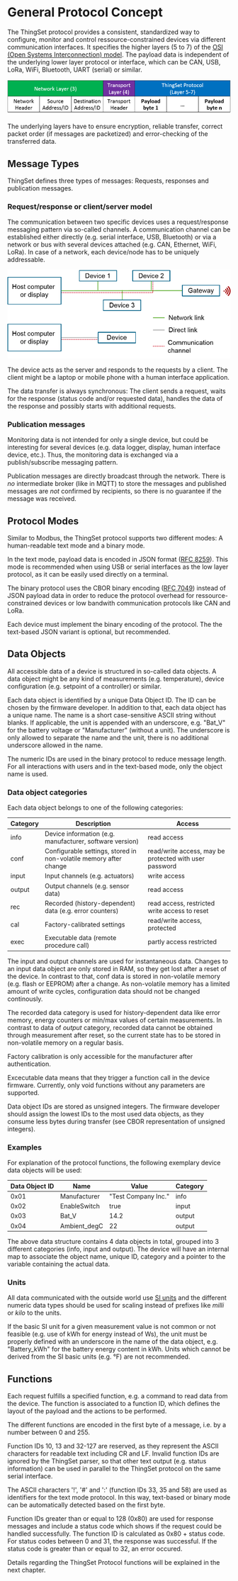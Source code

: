 # General Protocol Concept

The ThingSet protocol provides a consistent, standardized way to configure, monitor and control ressource-constrained devices via different communication interfaces. It specifies the higher layers (5 to 7) of the [OSI (Open Systems Interconnection) model](https://en.wikipedia.org/wiki/OSI_model). The payload data is independent of the underlying lower layer protocol or interface, which can be CAN, USB, LoRa, WiFi, Bluetooth, UART (serial) or similar.

![ISO/OSI layer setup](./../images/osi_layers.png)

The underlying layers have to ensure encryption, reliable transfer, correct packet order (if messages are packetized) and error-checking of the transferred data.

<!---


## OSI layer setup

Layers 1-4 depend on the lower layer protocols used. In case of a simple serial connection between two devices, no transport and netork layers are needed. The protocol payload as specified below is directly transferred over the line.

For IP based networks (over Ethernet or Wifi), the network layer will be the IP protocol. The source and destination addresses are IP addresses in this case. The transport layer might be TCP or UDP, adding additional headers to the entire protocol frame.
-->

## Message Types

ThingSet defines three types of messages: Requests, responses and publication messages.

### Request/response or client/server model

The communication between two specific devices uses a request/response messaging pattern via so-called channels. A communication channel can be established either directly (e.g. serial interface, USB, Bluetooth) or via a network or bus with several devices attached (e.g. CAN, Ethernet, WiFi, LoRa). In case of a network, each device/node has to be uniquely addressable.

![Communication Channels](./../images/communication_channels.png)

The device acts as the server and responds to the requests by a client. The client might be a laptop or mobile phone with a human interface application.

The data transfer is always synchronous: The client sends a request, waits for the response (status code and/or requested data), handles the data of the response and possibly starts with additional requests.

### Publication messages

Monitoring data is not intended for only a single device, but could be interesting for several devices (e.g. data logger, display, human interface device, etc.). Thus, the monitoring data is exchanged via a publish/subscribe messaging pattern.

Publication messages are directly broadcast through the network. There is *no* intermediate broker (like in MQTT) to store the messages and published messages are *not* confirmed by recipients, so there is no guarantee if the message was received.

## Protocol Modes

Similar to Modbus, the ThingSet protocol supports two different modes: A human-readable text mode and a binary mode.

In the text mode, payload data is encoded in JSON format ([RFC 8259](https://tools.ietf.org/html/rfc8259)). This mode is recommended when using USB or serial interfaces as the low layer protocol, as it can be easily used directly on a terminal.

The binary protocol uses the CBOR binary encoding ([RFC 7049](https://tools.ietf.org/html/rfc7049)) instead of JSON payload data in order to reduce the protocol overhead for ressource-constrained devices or low bandwith communication protocols like CAN and LoRa.

Each device must implement the binary encoding of the protocol. The the text-based JSON variant is optional, but recommended.

## Data Objects

All accessible data of a device is structured in so-called data objects. A data object might be any kind of measurements (e.g. temperature), device configuration (e.g. setpoint of a controller) or similar.

Each data object is identified by a unique Data Object ID. The ID can be chosen by the firmware developer. In addition to that, each data object has a unique name. The name is a short case-sensitive ASCII string without blanks. If applicable, the unit is appended with an underscore, e.g. "Bat_V" for the battery voltage or "Manufacturer" (without a unit). The underscore is only allowed to separate the name and the unit, there is no additional underscore allowed in the name.

The numeric IDs are used in the binary protocol to reduce message length. For all interactions with users and in the text-based mode, only the object name is used.

### Data object categories

Each data object belongs to one of the following categories:

| Category | Description | Access  |
|----------|-------------|---------|
| info     | Device information (e.g. manufacturer, software version) | read access |
| conf     | Configurable settings, stored in non-volatile memory after change | read/write access, may be protected with user password |
| input    | Input channels (e.g. actuators) | write access |
| output   | Output channels (e.g. sensor data) | read access |
| rec      | Recorded (history-dependent) data (e.g. error counters) | read access, restricted write access to reset |
| cal      | Factory-calibrated settings | read/write access, protected
| exec     | Executable data (remote procedure call) | partly access restricted |

The input and output channels are used for instantaneous data. Changes to an input data object are only stored in RAM, so they get lost after a reset of the device. In contrast to that, conf data is stored in non-volatile memory (e.g. flash or EEPROM) after a change. As non-volatile memory has a limited amount of write cycles, configuration data should not be changed continously.

The recorded data category is used for history-dependent data like error memory, energy counters or min/max values of certain measurements. In contrast to data of *output* category, recorded data cannot be obtained through measurement after reset, so the current state has to be stored in non-volatile memory on a regular basis.

Factory calibration is only accessible for the manufacturer after authentication.

Excecutable data means that they trigger a function call in the device firmware. Currently, only void functions without any parameters are supported.

<!-- maybe not a good idea:
The same data object may belong to multiple categories, e.g. input and conf. If data is written via *conf* function, the value is stored as a default value for next reboot of the device. If written via *input*, it is not permanently stored.
-->

Data object IDs are stored as unsigned integers. The firmware developer should assign the lowest IDs to the most used data objects, as they consume less bytes during transfer (see CBOR representation of unsigned integers).

### Examples

For explanation of the protocol functions, the following exemplary device data objects will be used:

| Data Object ID | Name         | Value               | Category |
|----------------|--------------|---------------------|----------|
| 0x01           | Manufacturer | "Test Company Inc." | info     |
| 0x02           | EnableSwitch | true                | input    |
| 0x03           | Bat_V        | 14.2                | output   |
| 0x04           | Ambient_degC | 22                  | output   |

The above data structure contains 4 data objects in total, grouped into 3 different categories (info, input and output). The device will have an internal map to associate the object name, unique ID, category and a pointer to the variable containing the actual data.

### Units

All data communicated with the outside world use [SI units](https://en.wikipedia.org/wiki/International_System_of_Units) and the different numeric data types should be used for scaling instead of prefixes like *milli* or *kilo* to the units.

If the basic SI unit for a given measurement value is not common or not feasible (e.g. use of kWh for energy instead of Ws), the unit must be properly defined with an underscore in the name of the data object, e.g. "Battery_kWh" for the battery energy content in kWh. Units which cannot be derived from the SI basic units (e.g. °F) are not recommended.

<!--
It is *not* allowed to publish a voltage in millivolts (mV) instead of volts (V). Instead, the decimal fraction data type of CBOR can be used in the binary protocol, if internal calculation is done in fixed point math.
-->

## Functions

Each request fulfills a specified function, e.g. a command to read data from the device. The function is associated to a function ID, which defines the layout of the payload and the actions to be performed.

The different functions are encoded in the first byte of a message, i.e. by a number between 0 and 255.

Function IDs 10, 13 and 32-127 are reserved, as they represent the ASCII characters for readable text including CR and LF. Invalid function IDs are ignored by the ThingSet parser, so that other text output (e.g. status information) can be used in parallel to the ThingSet protocol on the same serial interface.

The ASCII characters '!', '#' and ':' (function IDs 33, 35 and 58) are used as identifiers for the text mode protocol. In this way, text-based or binary mode can be automatically detected based on the first byte.

Function IDs greater than or equal to 128 (0x80) are used for response messages and include a status code which shows if the request could be handled successfully. The function ID is calculated as 0x80 + status code. For status codes between 0 and 31, the response was successful. If the status code is greater than or equal to 32, an error occured.

Details regarding the ThingSet Protocol functions will be explained in the next chapter.